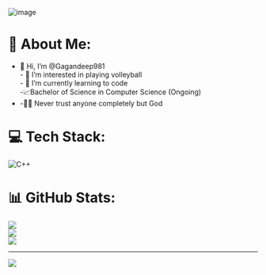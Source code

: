![image](https://github.com/user-attachments/assets/b1d02c17-db45-4e09-a7ab-2d606bed7fe2)

# 💫 About Me:
- 👋 Hi, I’m @Gagandeep981<br>- 👀 I’m interested in playing volleyball<br>- 🌱 I’m currently learning to code<br> -📈Bachelor of Science in Computer Science (Ongoing)
- -🙇‍♂️ Never trust anyone completely but God


# 💻 Tech Stack:
![C++](https://img.shields.io/badge/c++-%2300599C.svg?style=for-the-badge&logo=c%2B%2B&logoColor=white)
# 📊 GitHub Stats:
![](https://github-readme-stats.vercel.app/api?username=Gagandeep981&theme=dark&hide_border=false&include_all_commits=false&count_private=false)<br/>
![](https://github-readme-streak-stats.herokuapp.com/?user=Gagandeep981&theme=dark&hide_border=false)<br/>
![](https://github-readme-stats.vercel.app/api/top-langs/?username=Gagandeep981&theme=dark&hide_border=false&include_all_commits=false&count_private=false&layout=compact)

---
[![](https://visitcount.itsvg.in/api?id=Gagandeep981&icon=0&color=0)](https://visitcount.itsvg.in)

<!-- Proudly created with GPRM ( https://gprm.itsvg.in ) -->
